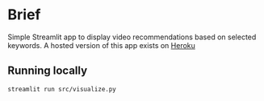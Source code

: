 # Brief
Simple Streamlit app to display video recommendations based on selected keywords. A hosted version of this app exists on [Heroku](https://video-recommendations.herokuapp.com)

## Running locally
`streamlit run src/visualize.py`
